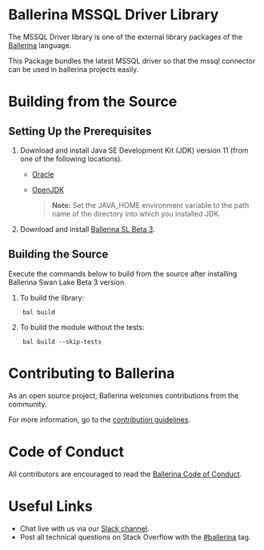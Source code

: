 Ballerina MSSQL Driver Library
===================

The MSSQL Driver library is one of the external library packages of the <a target="_blank" href="https://ballerina.io
/"> Ballerina</a> language.

This Package bundles the latest MSSQL driver so that the mssql connector can be used in ballerina projects easily.

# Building from the Source
## Setting Up the Prerequisites

1. Download and install Java SE Development Kit (JDK) version 11 (from one of the following locations).

    * [Oracle](https://www.oracle.com/java/technologies/javase-jdk11-downloads.html)

    * [OpenJDK](https://adoptopenjdk.net/)

      > **Note:** Set the JAVA_HOME environment variable to the path name of the directory into which you installed JDK.

2. Download and install [Ballerina SL Beta 3](https://ballerina.io/).

## Building the Source

Execute the commands below to build from the source after installing Ballerina Swan Lake Beta 3 version.

1. To build the library:
 ```shell script
     bal build
 ```

2. To build the module without the tests:
 ```shell script
     bal build --skip-tests
 ```
# Contributing to Ballerina
As an open source project, Ballerina welcomes contributions from the community.

For more information, go to the [contribution guidelines](https://github.com/ballerina-platform/ballerina-lang/blob/main/CONTRIBUTING.md).

# Code of Conduct
All contributors are encouraged to read the [Ballerina Code of Conduct](https://ballerina.io/code-of-conduct).

# Useful Links
* Chat live with us via our [Slack channel](https://ballerina.io/community/slack/).
* Post all technical questions on Stack Overflow with the [#ballerina](https://stackoverflow.com/questions/tagged/ballerina) tag.